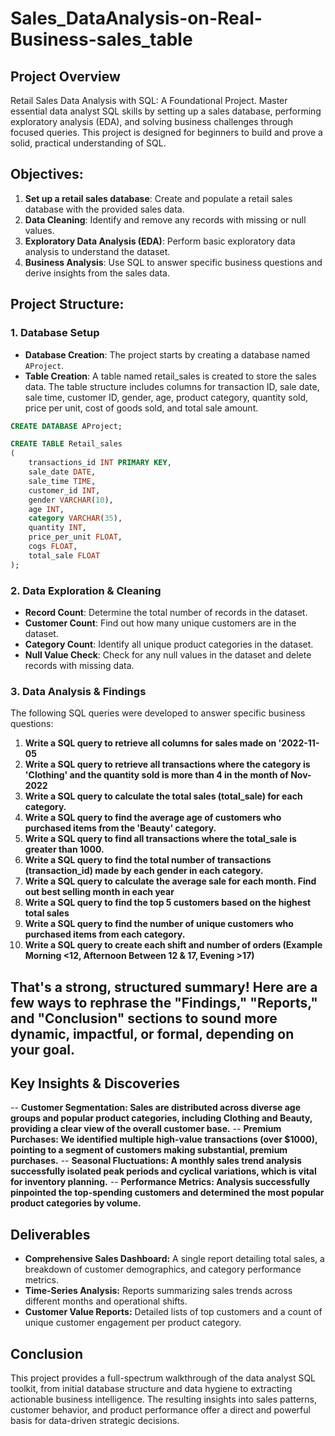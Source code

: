 # Sales_DataAnalysis-on-Real-Business-sales_table

## Project Overview

Retail Sales Data Analysis with SQL: A Foundational Project. Master essential data analyst SQL skills by setting up a sales database, performing exploratory analysis (EDA), and solving business challenges through focused queries. This project is designed for beginners to build and prove a solid, practical understanding of SQL.

## Objectives:

1. **Set up a retail sales database**: Create and populate a retail sales database with the provided sales data.
2. **Data Cleaning**: Identify and remove any records with missing or null values.
3. **Exploratory Data Analysis (EDA)**: Perform basic exploratory data analysis to understand the dataset.
4. **Business Analysis**: Use SQL to answer specific business questions and derive insights from the sales data.

## Project Structure:

### 1. Database Setup

- **Database Creation**: The project starts by creating a database named `AProject`.
- **Table Creation**: A table named retail_sales is created to store the sales data. The table structure includes columns for transaction ID, sale date, sale time, customer ID, gender, age, product category, quantity sold, price per unit, cost of goods sold, and total sale amount.

```sql
CREATE DATABASE AProject;

CREATE TABLE Retail_sales
(
    transactions_id INT PRIMARY KEY,
    sale_date DATE,	
    sale_time TIME,
    customer_id INT,	
    gender VARCHAR(10),
    age INT,
    category VARCHAR(35),
    quantity INT,
    price_per_unit FLOAT,	
    cogs FLOAT,
    total_sale FLOAT
);
```

### 2. Data Exploration & Cleaning

- **Record Count**: Determine the total number of records in the dataset.
- **Customer Count**: Find out how many unique customers are in the dataset.
- **Category Count**: Identify all unique product categories in the dataset.
- **Null Value Check**: Check for any null values in the dataset and delete records with missing data.
  
### 3. Data Analysis & Findings

The following SQL queries were developed to answer specific business questions:

1. **Write a SQL query to retrieve all columns for sales made on '2022-11-05**
2. **Write a SQL query to retrieve all transactions where the category is 'Clothing' and the quantity sold is more than 4 in the month of Nov-2022**
3. **Write a SQL query to calculate the total sales (total_sale) for each category.**
4. **Write a SQL query to find the average age of customers who purchased items from the 'Beauty' category.**
5. **Write a SQL query to find all transactions where the total_sale is greater than 1000.**
6. **Write a SQL query to find the total number of transactions (transaction_id) made by each gender in each category.**
7. **Write a SQL query to calculate the average sale for each month. Find out best selling month in each year**
8. **Write a SQL query to find the top 5 customers based on the highest total sales**
9. **Write a SQL query to find the number of unique customers who purchased items from each category.**
10. **Write a SQL query to create each shift and number of orders (Example Morning <12, Afternoon Between 12 & 17, Evening >17)**
## That's a strong, structured summary! Here are a few ways to rephrase the "Findings," "Reports," and "Conclusion" sections to sound more dynamic, impactful, or formal, depending on your goal.

## Key Insights & Discoveries

-- **Customer Segmentation: Sales are distributed across diverse age groups and popular product categories, including Clothing and Beauty, providing a clear view of the overall customer base.**
-- **Premium Purchases: We identified multiple high-value transactions (over $1000), pointing to a segment of customers making substantial, premium purchases.**
-- **Seasonal Fluctuations: A monthly sales trend analysis successfully isolated peak periods and cyclical variations, which is vital for inventory planning.**
-- **Performance Metrics: Analysis successfully pinpointed the top-spending customers and determined the most popular product categories by volume.**

## Deliverables

- **Comprehensive Sales Dashboard:** A single report detailing total sales, a breakdown of customer demographics, and category performance metrics. 
- **Time-Series Analysis:** Reports summarizing sales trends across different months and operational shifts.
- **Customer Value Reports:** Detailed lists of top customers and a count of unique customer engagement per product category.

  
## Conclusion

This project provides a full-spectrum walkthrough of the data analyst SQL toolkit, from initial database structure and data hygiene to extracting actionable business intelligence. The resulting insights into sales patterns, customer behavior, and product performance offer a direct and powerful basis for data-driven strategic decisions.

